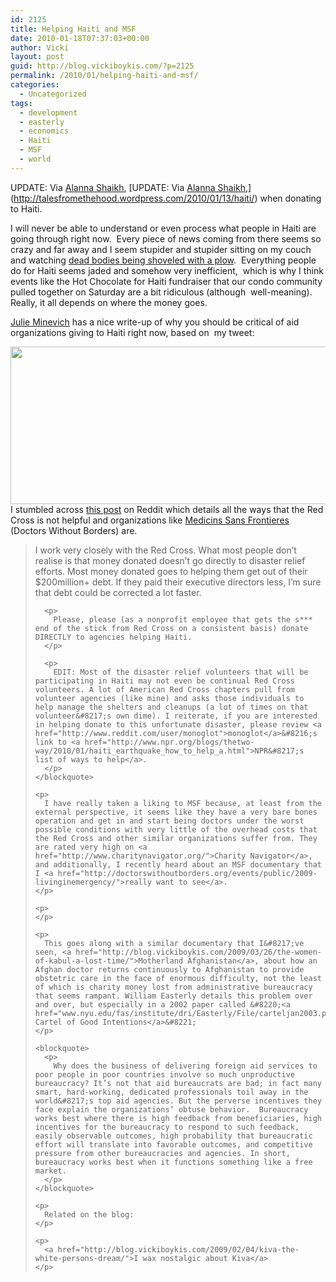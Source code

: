 ```yaml
---
id: 2125
title: Helping Haiti and MSF
date: 2010-01-18T07:37:03+00:00
author: Vicki
layout: post
guid: http://blog.vickiboykis.com/?p=2125
permalink: /2010/01/helping-haiti-and-msf/
categories:
  - Uncategorized
tags:
  - development
  - easterly
  - economics
  - Haiti
  - MSF
  - world
---
```

UPDATE: Via [Alanna Shaikh](http://bloodandmilk.org/?p=1452&utm_source=feedburner&utm_medium=feed&utm_campaign=Feed%3A+BloodAndMilk+%28Blood+and+Milk%29), [UPDATE: Via [Alanna Shaikh](http://bloodandmilk.org/?p=1452&utm_source=feedburner&utm_medium=feed&utm_campaign=Feed%3A+BloodAndMilk+%28Blood+and+Milk%29),](http://talesfromethehood.wordpress.com/2010/01/13/haiti/) when donating to Haiti.

I will never be able to understand or even process what people in Haiti are going through right now.  Every piece of news coming from there seems so crazy and far away and I seem stupider and stupider sitting on my couch and watching [dead bodies being shoveled with a plow](http://www.cbsnews.com/video/watch/?id=6108550n&tag=contentMain;cbsCarousel).  Everything people do for Haiti seems jaded and somehow very inefficient,  which is why I think events like the Hot Chocolate for Haiti fundraiser that our condo community pulled together on Saturday are a bit ridiculous (although  well-meaning).  Really, it all depends on where the money goes.

[Julie Minevich](http://www.julieminevich.com/where-to-support-haiti-earthquake-relief-efforts/) has a nice write-up of why you should be critical of aid organizations giving to Haiti right now, based on  my tweet:

[<img class="aligncenter size-full wp-image-2126" title="Picture 2" src="http://blog.vickiboykis.com/wp-content/uploads/2010/01/Picture-21.png" alt="" width="636" height="252" />](http://blog.vickiboykis.com/wp-content/uploads/2010/01/Picture-21.png)I stumbled across [this post](http://www.reddit.com/r/worldnews/comments/ap5kz/please_go_to_wwwredcrossorg_and_donate_at_least/) on Reddit which details all the ways that the Red Cross is not helpful and organizations like [Medicins Sans Frontieres](http://www.msf.org/) (Doctors Without Borders) are.

<div>
  <div>
    <blockquote>
      <p>
        I work very closely with the Red Cross. What most people don&#8217;t realise is that money donated doesn&#8217;t go directly to disaster relief efforts. Most money donated goes to helping them get out of their $200million+ debt. If they paid their executive directors less, I&#8217;m sure that debt could be corrected a lot faster.
      </p>
      
      <p>
        Please, please (as a nonprofit employee that gets the s*** end of the stick from Red Cross on a consistent basis) donate DIRECTLY to agencies helping Haiti.
      </p>
      
      <p>
        EDIT: Most of the disaster relief volunteers that will be participating in Haiti may not even be continual Red Cross volunteers. A lot of American Red Cross chapters pull from volunteer agencies (like mine) and asks those individuals to help manage the shelters and cleanups (a lot of times on that volunteer&#8217;s own dime). I reiterate, if you are interested in helping donate to this unfortunate disaster, please review <a href="http://www.reddit.com/user/monoglot">monoglot</a>&#8216;s link to <a href="http://www.npr.org/blogs/thetwo-way/2010/01/haiti_earthquake_how_to_help_a.html">NPR&#8217;s list of ways to help</a>.
      </p>
    </blockquote>
    
    <p>
      I have really taken a liking to MSF because, at least from the external perspective, it seems like they have a very bare bones operation and get in and start being doctors under the worst possible conditions with very little of the overhead costs that the Red Cross and other similar organizations suffer from. They are rated very high on <a href="http://www.charitynavigator.org/">Charity Navigator</a>, and additionally, I recently heard about an MSF documentary that I <a href="http://doctorswithoutborders.org/events/public/2009-livinginemergency/">really want to see</a>.
    </p>
    
    <p>
    </p>
    
    <p>
      This goes along with a similar documentary that I&#8217;ve seen, <a href="http://blog.vickiboykis.com/2009/03/26/the-women-of-kabul-a-lost-time/">Motherland Afghanistan</a>, about how an Afghan doctor returns continuously to Afghanistan to provide obstetric care in the face of enormous difficulty, not the least of which is charity money lost from administrative bureaucracy that seems rampant. William Easterly details this problem over and over, but especially in a 2002 paper called &#8220;<a href="www.nyu.edu/fas/institute/dri/Easterly/File/carteljan2003.pdf">The Cartel of Good Intentions</a>&#8221;
    </p>
    
    <blockquote>
      <p>
        Why does the business of delivering foreign aid services to poor people in poor countries involve so much unproductive bureaucracy? It’s not that aid bureaucrats are bad; in fact many smart, hard-working, dedicated professionals toil away in the world&#8217;s top aid agencies. But the perverse incentives they face explain the organizations’ obtuse behavior.  Bureaucracy works best where there is high feedback from beneficiaries, high incentives for the bureaucracy to respond to such feedback, easily observable outcomes, high probability that bureaucratic effort will translate into favorable outcomes, and competitive pressure from other bureaucracies and agencies. In short, bureaucracy works best when it functions something like a free market.
      </p>
    </blockquote>
    
    <p>
      Related on the blog:
    </p>
    
    <p>
      <a href="http://blog.vickiboykis.com/2009/02/04/kiva-the-white-persons-dream/">I wax nostalgic about Kiva</a>
    </p>
  </div>
</div>
